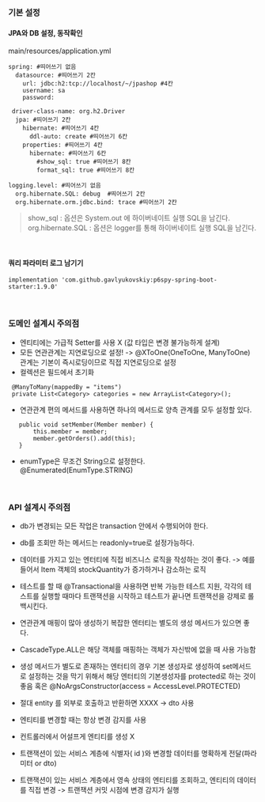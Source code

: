 
### 기본 설정

#### JPA와 DB 설정, 동작확인            
main/resources/application.yml
```
spring: #띄어쓰기 없음
  datasource: #띄어쓰기 2칸
    url: jdbc:h2:tcp://localhost/~/jpashop #4칸
    username: sa 
    password:

 driver-class-name: org.h2.Driver
  jpa: #띄어쓰기 2칸
    hibernate: #띄어쓰기 4칸
      ddl-auto: create #띄어쓰기 6칸
    properties: #띄어쓰기 4칸
      hibernate: #띄어쓰기 6칸
        #show_sql: true #띄어쓰기 8칸
        format_sql: true #띄어쓰기 8칸

logging.level: #띄어쓰기 없음
  org.hibernate.SQL: debug  #띄어쓰기 2칸
  org.hibernate.orm.jdbc.bind: trace #띄어쓰기 2칸

```
> show_sql : 옵션은 System.out 에 하이버네이트 실행 SQL을 남긴다.            
> org.hibernate.SQL : 옵션은 logger를 통해 하이버네이트 실행 SQL을 남긴다.

<br>

#### 쿼리 파라미터 로그 남기기
```
implementation 'com.github.gavlyukovskiy:p6spy-spring-boot-starter:1.9.0'
```

<br>

### 도메인 설계시 주의점 
* 엔티티에는 가급적 Setter를 사용 X (값 타입은 변경 불가능하게 설계)
* 모든 연관관계는 지연로딩으로 설정! -> @XToOne(OneToOne, ManyToOne) 관계는 기본이 즉시로딩이므로 직접 지연로딩으로 설정
* 컬렉션은 필드에서 초기화
```
 @ManyToMany(mappedBy = "items")
 private List<Category> categories = new ArrayList<Category>();
 ```
 * 연관관계 편의 메서드를 사용하면 하나의 메서드로 양측 관계를 모두 설정할 있다.
 ```
    public void setMember(Member member) {
        this.member = member;
        member.getOrders().add(this);
    }
 ```

* enumType은 무조건 String으로 설정한다. @Enumerated(EnumType.STRING) 

<br>

### API 설계시 주의점
* db가 변경되는 모든 작업은 transaction 안에서 수행되어야 한다.

* db를 조회만 하는 메서드는 readonly=true로 설정가능하다.

* 데이터를 가지고 있는 엔터티에 직접 비즈니스 로직을 작성하는 것이 좋다.
 -> 예를 들어서 Item 객체의 stockQuantity가 증가하거나 감소하는 로직

 * 테스트를 할 때 @Transactional을 사용하면 반복 가능한 테스트 지원, 각각의 테스트를 실행할 때마다 트랜잭션을 시작하고 테스트가 끝나면 트랜잭션을 강제로 롤백시킨다.

 * 연관관계 매핑이 많아 생성하기 복잡한 엔터티는 별도의 생성 메서드가 있으면 좋다.

* CascadeType.ALL은 해당 객체를 매핑하는 객체가 자신밖에 없을 때 사용 가능함

* 생성 메서드가 별도로 존재하는 엔터티의 경우 기본 생성자로 생성하여 set메서드로 설정하는 것을 막기 위해서 해당 엔터티의 기본생성자를 protected로 하는 것이 좋음 혹은 @NoArgsConstructor(access = AccessLevel.PROTECTED)

* 절대 entity 를 외부로 호출하고 반환하면 XXXX -> dto 사용

* 엔티티를 변경할 때는 항상 변경 감지를 사용
* 컨트롤러에서 어설프게 엔티티를 생성 X
* 트랜잭션이 있는 서비스 계층에 식별자( id )와 변경할 데이터를 명확하게 전달(파라미터 or dto)
* 트랜잭션이 있는 서비스 계층에서 영속 상태의 엔티티를 조회하고, 엔티티의 데이터를 직접 변경 -> 트랜잭션 커밋 시점에 변경 감지가 실행
